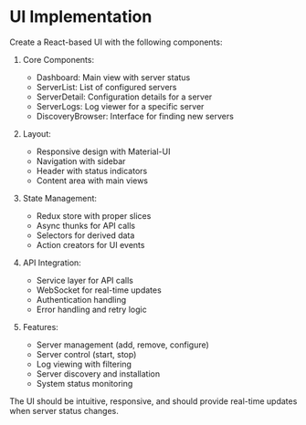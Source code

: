# UI Implementation

Create a React-based UI with the following components:

1. Core Components:
   - Dashboard: Main view with server status
   - ServerList: List of configured servers
   - ServerDetail: Configuration details for a server
   - ServerLogs: Log viewer for a specific server
   - DiscoveryBrowser: Interface for finding new servers

2. Layout:
   - Responsive design with Material-UI
   - Navigation with sidebar
   - Header with status indicators
   - Content area with main views

3. State Management:
   - Redux store with proper slices
   - Async thunks for API calls
   - Selectors for derived data
   - Action creators for UI events

4. API Integration:
   - Service layer for API calls
   - WebSocket for real-time updates
   - Authentication handling
   - Error handling and retry logic

5. Features:
   - Server management (add, remove, configure)
   - Server control (start, stop)
   - Log viewing with filtering
   - Server discovery and installation
   - System status monitoring

The UI should be intuitive, responsive, and should provide real-time updates when server status changes.
